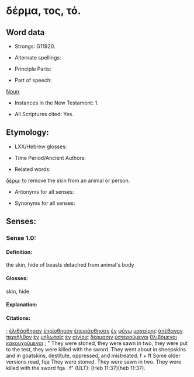 # δέρμα, τος, τό.

<!-- Status: S2=NeedsFinalCheck -->
<!-- Lexica used for edits:   -->

## Word data

* Strongs: G11920.


* Alternate spellings:

* Principle Parts: 

* Part of speech: 

[Noun](http://ugg.readthedocs.io/en/latest/noun.html).


* Instances in the New Testament: 1.

* All Scriptures cited: Yes.

## Etymology: 

* LXX/Hebrew glosses: 


* Time Period/Ancient Authors: 


* Related words: 

[δέρω](../G11940/01.md): to remove the skin from an animal or person. 

* Antonyms for all senses:

* Synonyms for all senses: 


## Senses:


### Sense  1.0: 

#### Definition: 

the skin, hide of beasts detached from animal's body

#### Glosses: 

 skin, hide

#### Explanation: 


#### Citations: 

; [ἐλιθάσθησαν](../G30340/01.md) [ἐπρίσθησαν](../G42490/01.md) [ἐπειράσθησαν](../G39850/01.md) [ἐν](../G17220/01.md) [φόνῳ](../G54080/01.md) [μαχαίρης](../G31620/01.md) [ἀπέθανον](../G05990/01.md) [περιῆλθον](../G40220/01.md) [ἐν](../G17220/01.md) [μηλωταῖς](../G33740/01.md) [ἐν](../G17220/01.md) [αἰγίοις](../G01220/01.md) [δέρμασιν](../G11920/01.md) [ὑστερούμενοι](../G53020/01.md) [θλιβόμενοι](../G23460/01.md) [κακουχούμενοι](../G25580/01.md)
; " They were stoned, they were sawn in two, they were put to the test, they were killed with the sword. They went about in sheepskins and in goatskins, destitute, oppressed, and mistreated. f + ft Some older versions read, fqa They were stoned. They were sawn in two. They were killed with the sword fqa . f" (ULT): 
[Heb 11:37](heb 11:37).
